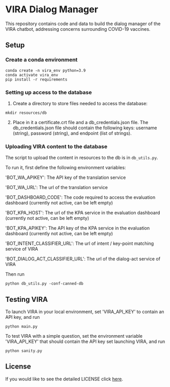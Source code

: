 # VIRA Dialog Manager
This repository contains code and data to build the dialog manager of the VIRA chatbot, addressing concerns surrounding COVID-19 vaccines.

## Setup
### Create a conda environment
```shell
conda create -n vira_env python=3.9
conda activate vira_env
pip install -r requirements
```
### Setting up access to the database
1. Create a directory to store files needed to access the database:
```shell
mkdir resources/db
```
2. Place in it a certificate.crt file and a db_credentials.json file. The db_credentials.json file should contain the following keys: username (string), password (string), and endpoint (list of strings).

### Uploading VIRA content to the database
The script to upload the content in resources to the db is in `db_utils.py`.

To run it, first define the following environment variables: 

'BOT_WA_APIKEY': The API key of the translation service

'BOT_WA_URL': The url of the translation service 

'BOT_DASHBOARD_CODE': The code required to access the evaluation dashboard (currently not active, can be left empty)

'BOT_KPA_HOST': The url of the KPA service in the evaluation dashboard (currently not active, can be left empty)

'BOT_KPA_APIKEY': The API key of the KPA service in the evaluation dashboard (currently not active, can be left empty)

'BOT_INTENT_CLASSIFIER_URL': The url of intent / key-point matching service of VIRA

'BOT_DIALOG_ACT_CLASSIFIER_URL': The url of the dialog-act service of VIRA

Then run
```shell
python db_utils.py -conf-canned-db
```

## Testing VIRA
To launch VIRA in your local environment, set 'VIRA_API_KEY' to contain an API key, and run
```shell
python main.py
```
To test VIRA with a simple question, set the environment variable 'VIRA_API_KEY' that should contain the API key set launching VIRA, and run
```shell
python sanity.py
```

## License

If you would like to see the detailed LICENSE click [here](LICENSE).
